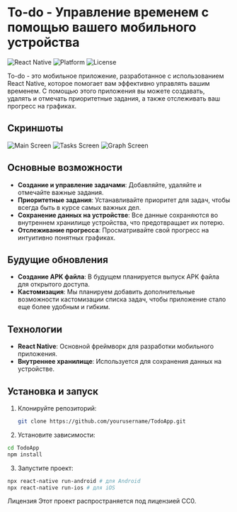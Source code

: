 # To-do - Управление временем с помощью вашего мобильного устройства

![React Native](https://img.shields.io/badge/React%20Native-0.64-blue.svg)
![Platform](https://img.shields.io/badge/Platform-iOS%20|%20Android-brightgreen)
![License](https://img.shields.io/github/license/yourusername/TodoApp)

To-do - это мобильное приложение, разработанное с использованием React Native, которое помогает вам эффективно управлять вашим временем. С помощью этого приложения вы можете создавать, удалять и отмечать приоритетные задания, а также отслеживать ваш прогресс на графиках.

## Скриншоты
<div algin="center">
  
  ![Main Screen]()
  ![Tasks Screen]()
  ![Graph Screen]()

</div>

## Основные возможности

- **Создание и управление задачами**: Добавляйте, удаляйте и отмечайте важные задания.
- **Приоритетные задания**: Устанавливайте приоритет для задач, чтобы всегда быть в курсе самых важных дел.
- **Сохранение данных на устройстве**: Все данные сохраняются во внутреннем хранилище устройства, что предотвращает их потерю.
- **Отслеживание прогресса**: Просматривайте свой прогресс на интуитивно понятных графиках.

## Будущие обновления

- **Создание APK файла**: В будущем планируется выпуск APK файла для открытого доступа.
- **Кастомизация**: Мы планируем добавить дополнительные возможности кастомизации списка задач, чтобы приложение стало еще более удобным и гибким.

## Технологии

- **React Native**: Основной фреймворк для разработки мобильного приложения.
- **Внутреннее хранилище**: Используется для сохранения данных на устройстве.

## Установка и запуск

1. Клонируйте репозиторий:
   ```bash
   git clone https://github.com/yourusername/TodoApp.git
   ```
2. Установите зависимости:
```bash
cd TodoApp
npm install
```
3. Запустите проект:
```bash
npx react-native run-android # для Android
npx react-native run-ios # для iOS
```


Лицензия
Этот проект распространяется под лицензией CC0.
